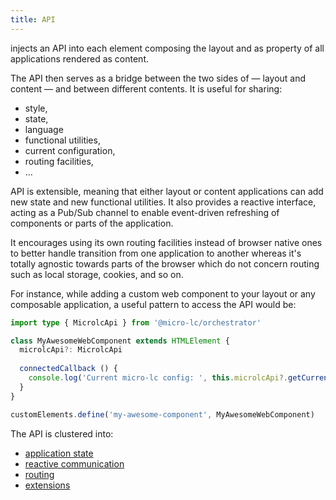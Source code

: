 ```yaml
---
title: API
---
```


<micro-lc></micro-lc> injects an API into each element composing the layout and as property of all applications rendered
as content.

The API then serves as a bridge between the two sides of <micro-lc></micro-lc> — layout and content — and between different
contents. It is useful for sharing:
* style,
* state,
* language
* functional utilities,
* current configuration,
* routing facilities,
* ...

<micro-lc></micro-lc> API is extensible, meaning that either layout or content applications can add new state and new
functional utilities. It also provides a reactive interface, acting as a Pub/Sub channel to enable event-driven refreshing
of components or parts of the application.

It encourages using its own routing facilities instead of browser native ones to better handle transition from one
application to another whereas it's totally agnostic towards parts of the browser which do not concern routing such
as local storage, cookies, and so on.

For instance, while adding a custom web component to your layout or any composable application, a useful pattern to
access the API would be:

```typescript title=my-awesome-component.ts
import type { MicrolcApi } from '@micro-lc/orchestrator'

class MyAwesomeWebComponent extends HTMLElement {
  microlcApi?: MicrolcApi
  
  connectedCallback () {
    console.log('Current micro-lc config: ', this.microlcApi?.getCurrentConfig())
  }
}

customElements.define('my-awesome-component', MyAwesomeWebComponent)
```

The API is clustered into:
* [application state](./application-state)
* [reactive communication](./reactive-communication)
* [routing](./routing)
* [extensions](./extensions)
